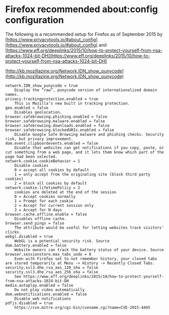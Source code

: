 # Firefox recommended about:config configuration
The following is a recommended setup for Firefox as of September 2015 by [https://www.privacytools.io/#about_config](https://www.privacytools.io/#about_config) and [https://www.eff.org/deeplinks/2015/10/how-to-protect-yourself-from-nsa-attacks-1024-bit-DH](https://www.eff.org/deeplinks/2015/10/how-to-protect-yourself-from-nsa-attacks-1024-bit-DH)

[http://kb.mozillazine.org/Network.IDN_show_punycode](http://kb.mozillazine.org/Network.IDN_show_punycode)

```
network.IDN_show_punycode = true
	Display the “raw”, punycode version of internationalized domain names.
privacy.trackingprotection.enabled = true
    This is Mozilla’s new built in tracking protection.
geo.enabled = false
    Disables geolocation.
browser.safebrowsing.phishing.enabled = false
browser.safebrowsing.malware.enabled = false
browser.safebrowsing.downloads.enabled = false
browser.safebrowsing.blockedURIs.enabled = false
    Disable Google Safe Browsing malware and phishing checks. Security risk, but privacy improvement.
dom.event.clipboardevents.enabled = false
    Disable that websites can get notifications if you copy, paste, or cut something from a web page, and it lets them know which part of the page had been selected.
network.cookie.cookieBehavior = 1
    Disable cookies
    0 = accept all cookies by default
    1 = only accept from the originating site (block third party cookies)
    2 = block all cookies by default
network.cookie.lifetimePolicy = 2
    cookies are deleted at the end of the session
    0 = Accept cookies normally
    1 = Prompt for each cookie
    2 = Accept for current session only
    3 = Accept for N days
browser.cache.offline.enable = false
    Disables offline cache.
browser.send_pings = false
    The attribute would be useful for letting websites track visitors’ clicks.
webgl.disabled = true
    WebGL is a potential security risk. Source
dom.battery.enabled = false
    Website owners can track the battery status of your device. Source
browser.sessionstore.max_tabs_undo = 0
    Even with Firefox set to not remember history, your closed tabs are stored temporarily at Menu -> History -> Recently Closed Tabs.
security.ssl3.dhe_rsa_aes_128_sha = false
security.ssl3.dhe_rsa_aes_256_sha = false
    See https://www.eff.org/deeplinks/2015/10/how-to-protect-yourself-from-nsa-attacks-1024-bit-DH
media.autoplay.enabled = false
    Do not play video automatically
dom.webnotifications.enabled = false
    Disable web notifications
pdfjs.disabled = true
    https://cve.mitre.org/cgi-bin/cvename.cgi?name=CVE-2015-4495
```
